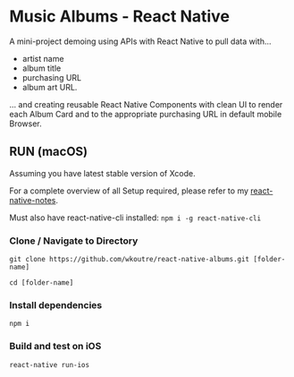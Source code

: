 # Music Albums - React Native

A mini-project demoing using APIs with React Native to pull data with...

* artist name
* album title
* purchasing URL
* album art URL.

... and creating reusable React Native Components with clean UI to render each Album Card and to the appropriate purchasing URL in default mobile Browser.

## RUN (macOS)

Assuming you have latest stable version of Xcode.

For a complete overview of all Setup required, please refer to my [react-native-notes](https://github.com/wkoutre/react-native-albums/blob/master/react-native-notes.md).

Must also have react-native-cli installed: ```npm i -g react-native-cli```

### Clone / Navigate to Directory

```git clone https://github.com/wkoutre/react-native-albums.git [folder-name]```

```cd [folder-name]```

### Install dependencies

```npm i ```

### Build and test on iOS

 ```react-native run-ios```
